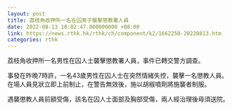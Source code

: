 ```yaml
---
layout: post
title: 荔枝角收押所一名在囚男子襲擊懲教署人員
date: 2022-08-13 10:02:47.000000000 +08:00
link: https://news.rthk.hk/rthk/ch/component/k2/1662250-20220813.htm
categories: rthk
---
```


荔枝角收押所一名男性在囚人士襲擊懲教署人員，事件已轉交警方調查。

事發在昨晚7時許，一名43歲男性在囚人士在突然情緒失控，襲擊一名懲教人員。在場人員見狀立即上前制止，在警告無效後，施以胡椒噴劑將施襲者制服。

遇襲懲教人員前額受傷，該名在囚人士面部及胸部受傷，兩人經治理後毋須送院。
